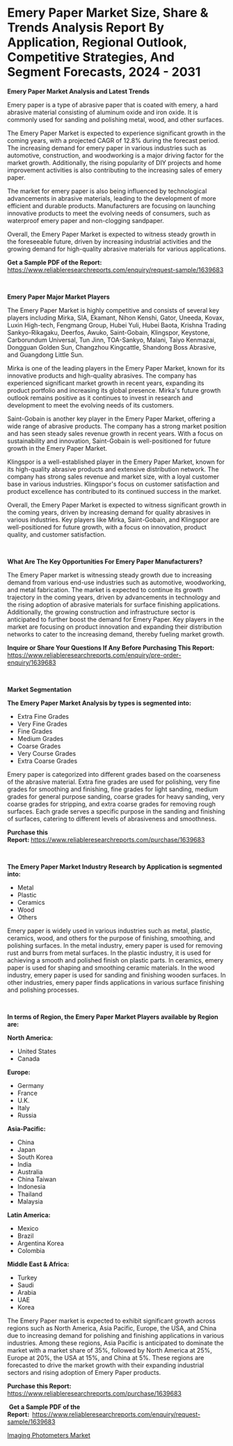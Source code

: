 <p><h1>Emery Paper Market Size, Share & Trends Analysis Report By Application, Regional Outlook, Competitive Strategies, And Segment Forecasts, 2024 - 2031</h1></p><p><strong>Emery Paper Market Analysis and Latest Trends</strong></p>
<p><p>Emery paper is a type of abrasive paper that is coated with emery, a hard abrasive material consisting of aluminum oxide and iron oxide. It is commonly used for sanding and polishing metal, wood, and other surfaces.</p><p>The Emery Paper Market is expected to experience significant growth in the coming years, with a projected CAGR of 12.8% during the forecast period. The increasing demand for emery paper in various industries such as automotive, construction, and woodworking is a major driving factor for the market growth. Additionally, the rising popularity of DIY projects and home improvement activities is also contributing to the increasing sales of emery paper.</p><p>The market for emery paper is also being influenced by technological advancements in abrasive materials, leading to the development of more efficient and durable products. Manufacturers are focusing on launching innovative products to meet the evolving needs of consumers, such as waterproof emery paper and non-clogging sandpaper.</p><p>Overall, the Emery Paper Market is expected to witness steady growth in the foreseeable future, driven by increasing industrial activities and the growing demand for high-quality abrasive materials for various applications.</p></p>
<p><strong>Get a Sample PDF of the Report:&nbsp;</strong> <a href="https://www.reliableresearchreports.com/enquiry/request-sample/1639683">https://www.reliableresearchreports.com/enquiry/request-sample/1639683</a></p>
<p>&nbsp;</p>
<p><strong>Emery Paper Major Market Players</strong></p>
<p><p>The Emery Paper Market is highly competitive and consists of several key players including Mirka, SIA, Ekamant, Nihon Kenshi, Gator, Uneeda, Kovax, Luxin High-tech, Fengmang Group, Hubei Yuli, Hubei Baota, Krishna Trading Sankyo-Rikagaku, Deerfos, Awuko, Saint-Gobain, Klingspor, Keystone, Carborundum Universal, Tun Jinn, TOA-Sankyo, Malani, Taiyo Kenmazai, Dongguan Golden Sun, Changzhou Kingcattle, Shandong Boss Abrasive, and Guangdong Little Sun.</p><p>Mirka is one of the leading players in the Emery Paper Market, known for its innovative products and high-quality abrasives. The company has experienced significant market growth in recent years, expanding its product portfolio and increasing its global presence. Mirka's future growth outlook remains positive as it continues to invest in research and development to meet the evolving needs of its customers.</p><p>Saint-Gobain is another key player in the Emery Paper Market, offering a wide range of abrasive products. The company has a strong market position and has seen steady sales revenue growth in recent years. With a focus on sustainability and innovation, Saint-Gobain is well-positioned for future growth in the Emery Paper Market.</p><p>Klingspor is a well-established player in the Emery Paper Market, known for its high-quality abrasive products and extensive distribution network. The company has strong sales revenue and market size, with a loyal customer base in various industries. Klingspor's focus on customer satisfaction and product excellence has contributed to its continued success in the market.</p><p>Overall, the Emery Paper Market is expected to witness significant growth in the coming years, driven by increasing demand for quality abrasives in various industries. Key players like Mirka, Saint-Gobain, and Klingspor are well-positioned for future growth, with a focus on innovation, product quality, and customer satisfaction.</p></p>
<p>&nbsp;</p>
<p><strong>What Are The Key Opportunities For Emery Paper Manufacturers?</strong></p>
<p><p>The Emery Paper market is witnessing steady growth due to increasing demand from various end-use industries such as automotive, woodworking, and metal fabrication. The market is expected to continue its growth trajectory in the coming years, driven by advancements in technology and the rising adoption of abrasive materials for surface finishing applications. Additionally, the growing construction and infrastructure sector is anticipated to further boost the demand for Emery Paper. Key players in the market are focusing on product innovation and expanding their distribution networks to cater to the increasing demand, thereby fueling market growth.</p></p>
<p><strong>Inquire or Share Your Questions If Any Before Purchasing This Report:</strong> <a href="https://www.reliableresearchreports.com/enquiry/pre-order-enquiry/1639683">https://www.reliableresearchreports.com/enquiry/pre-order-enquiry/1639683</a></p>
<p>&nbsp;</p>
<p><strong>Market Segmentation</strong></p>
<p><strong>The Emery Paper Market Analysis by types is segmented into:</strong></p>
<p><ul><li>Extra Fine Grades</li><li>Very Fine Grades</li><li>Fine Grades</li><li>Medium Grades</li><li>Coarse Grades</li><li>Very Course Grades</li><li>Extra Coarse Grades</li></ul></p>
<p><p>Emery paper is categorized into different grades based on the coarseness of the abrasive material. Extra fine grades are used for polishing, very fine grades for smoothing and finishing, fine grades for light sanding, medium grades for general purpose sanding, coarse grades for heavy sanding, very coarse grades for stripping, and extra coarse grades for removing rough surfaces. Each grade serves a specific purpose in the sanding and finishing of surfaces, catering to different levels of abrasiveness and smoothness.</p></p>
<p><strong>Purchase this Report:&nbsp;</strong><a href="https://www.reliableresearchreports.com/purchase/1639683">https://www.reliableresearchreports.com/purchase/1639683</a></p>
<p>&nbsp;</p>
<p><strong>The Emery Paper Market Industry Research by Application is segmented into:</strong></p>
<p><ul><li>Metal</li><li>Plastic</li><li>Ceramics</li><li>Wood</li><li>Others</li></ul></p>
<p><p>Emery paper is widely used in various industries such as metal, plastic, ceramics, wood, and others for the purpose of finishing, smoothing, and polishing surfaces. In the metal industry, emery paper is used for removing rust and burrs from metal surfaces. In the plastic industry, it is used for achieving a smooth and polished finish on plastic parts. In ceramics, emery paper is used for shaping and smoothing ceramic materials. In the wood industry, emery paper is used for sanding and finishing wooden surfaces. In other industries, emery paper finds applications in various surface finishing and polishing processes.</p></p>
<p>&nbsp;</p>
<p><strong>In terms of Region, the Emery Paper Market Players available by Region are:</strong></p>
<p>
    <p> <strong> North America: </strong>
        <ul>
            <li>United States</li>
            <li>Canada</li>
        </ul>
        </p> 
    <p> <strong> Europe: </strong>
        <ul>
            <li>Germany</li>
            <li>France</li>
            <li>U.K.</li>
            <li>Italy</li>
            <li>Russia</li>
        </ul>
        </p> 
    <p> <strong> Asia-Pacific: </strong>
        <ul>
            <li>China</li>
            <li>Japan</li>
            <li>South Korea</li>
            <li>India</li>
            <li>Australia</li>
            <li>China Taiwan</li>
            <li>Indonesia</li>
            <li>Thailand</li>
            <li>Malaysia</li>
        </ul>
        </p> 
    <p> <strong> Latin America: </strong>
        <ul>
            <li>Mexico</li>
            <li>Brazil</li>
            <li>Argentina Korea</li>
            <li>Colombia</li>
        </ul>
        </p> 
    <p> <strong> Middle East & Africa: </strong>
        <ul>
            <li>Turkey</li>
            <li>Saudi</li>
            <li>Arabia</li>
            <li>UAE</li>
            <li>Korea</li>
        </ul>
    </p>
    </p>
<p><p>The Emery Paper market is expected to exhibit significant growth across regions such as North America, Asia Pacific, Europe, the USA, and China due to increasing demand for polishing and finishing applications in various industries. Among these regions, Asia Pacific is anticipated to dominate the market with a market share of 35%, followed by North America at 25%, Europe at 20%, the USA at 15%, and China at 5%. These regions are forecasted to drive the market growth with their expanding industrial sectors and rising adoption of Emery Paper products.</p></p>
<p><strong>Purchase this Report: </strong><a href="https://www.reliableresearchreports.com/purchase/1639683">https://www.reliableresearchreports.com/purchase/1639683</a></p>
<p>&nbsp;<strong>Get a Sample PDF of the Report:&nbsp;&nbsp;</strong><a href="https://www.reliableresearchreports.com/enquiry/request-sample/1639683">https://www.reliableresearchreports.com/enquiry/request-sample/1639683</a></p>
<p><strong></strong></p>
<p><p><a href="https://confirmed-shield-e13.notion.site/Imaging-Photometers-Market-Size-and-Examines-its-Market-Scope-with-a-Primary-Focus-on-Growth-Oppor-0391d2b571f34a32a6f5f06ffa65aefd">Imaging Photometers Market</a></p></p>